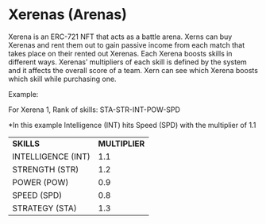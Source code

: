 # Xerenas (Arenas)

Xerena is an ERC-721 NFT that acts as a battle arena. Xerns can buy Xerenas and rent them out to gain passive income from each match that takes place on their rented out Xerenas. Each Xerena boosts skills in different ways. Xerenas’ multipliers of each skill is defined by the system and it affects the overall score of a team. Xern can see which Xerena boosts which skill while purchasing one.

Example:

For Xerena 1, Rank of skills: STA-STR-INT-POW-SPD

\*In this example Intelligence (INT) hits Speed (SPD) with the multiplier of 1.1

|                    |                |
| ------------------ | -------------- |
| **SKILLS**         | **MULTIPLIER** |
| INTELLIGENCE (INT) | 1.1            |
| STRENGTH (STR)     | 1.2            |
| POWER (POW)        | 0.9            |
| SPEED (SPD)        | 0.8            |
| STRATEGY (STA)     | 1.3            |

<figure><img src="../.gitbook/assets/KOLAJ.jpg" alt=""><figcaption></figcaption></figure>




